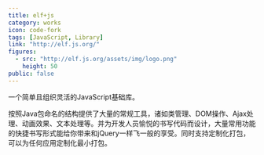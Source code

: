 ```yaml
---
title: elf+js
category: works
icon: code-fork
tags: [JavaScript, Library]
link: "http://elf.js.org/"
figures:
  - src: "http://elf.js.org/assets/img/logo.png"
    height: 50
public: false
---
```


一个简单且组织灵活的JavaScript基础库。

按照Java包命名的结构提供了大量的常规工具，诸如类管理、DOM操作、Ajax处理、动画效果、文本处理等。并为开发人员愉悦的书写代码而设计，大量常用功能的快捷书写形式能给你带来和jQuery一样飞一般的享受。同时支持定制化打包，可以为任何应用定制化最小打包。